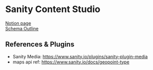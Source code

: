 # Sanity Content Studio
[Notion page](https://www.notion.so/julesjazz/Grapefruit-Labs-Collab-a6444b0525334cae900ef1b1a3c65f3b)  
[Schema Outline](https://www.notion.so/julesjazz/data-outline-d1104fb13ecd4e5fba37a385fabd141f)  


## References & Plugins
- Sanity Media: https://www.sanity.io/plugins/sanity-plugin-media
- maps api ref: https://www.sanity.io/docs/geopoint-type